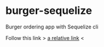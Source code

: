 # burger-sequelize
Burger ordering app with Sequelize cli

Follow this link > [a relative link]("https://hidden-caverns-42053.herokuapp.com/") <


